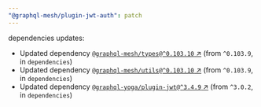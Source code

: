 ```yaml
---
"@graphql-mesh/plugin-jwt-auth": patch
---
```

dependencies updates:
  - Updated dependency [`@graphql-mesh/types@^0.103.10` ↗︎](https://www.npmjs.com/package/@graphql-mesh/types/v/0.103.10) (from `^0.103.9`, in `dependencies`)
  - Updated dependency [`@graphql-mesh/utils@^0.103.10` ↗︎](https://www.npmjs.com/package/@graphql-mesh/utils/v/0.103.10) (from `^0.103.9`, in `dependencies`)
  - Updated dependency [`@graphql-yoga/plugin-jwt@^3.4.9` ↗︎](https://www.npmjs.com/package/@graphql-yoga/plugin-jwt/v/3.4.9) (from `^3.0.2`, in `dependencies`)
